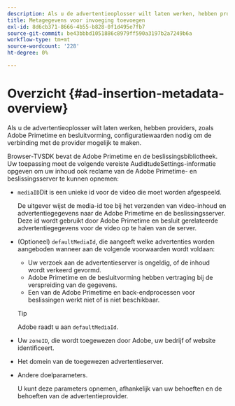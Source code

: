 ```yaml
---
description: Als u de advertentieoplosser wilt laten werken, hebben providers, zoals Adobe Primetime en besluitvorming, configuratiewaarden nodig om de verbinding met de provider mogelijk te maken.
title: Metagegevens voor invoeging toevoegen
exl-id: 8d6cb371-8666-4b55-b828-0f1d495e7fb7
source-git-commit: be43bbbd1051886c8979ff590a3197b2a7249b6a
workflow-type: tm+mt
source-wordcount: '228'
ht-degree: 0%

---
```


# Overzicht {#ad-insertion-metadata-overview}

Als u de advertentieoplosser wilt laten werken, hebben providers, zoals Adobe Primetime en besluitvorming, configuratiewaarden nodig om de verbinding met de provider mogelijk te maken.

Browser-TVSDK bevat de Adobe Primetime en de beslissingsbibliotheek. Uw toepassing moet de volgende vereiste AudidtudeSettings-informatie opgeven om uw inhoud ook reclame van de Adobe Primetime- en beslissingsserver te kunnen opnemen:

* `mediaID`Dit is een unieke id voor de video die moet worden afgespeeld.

   De uitgever wijst de media-id toe bij het verzenden van video-inhoud en advertentiegegevens naar de Adobe Primetime en de beslissingsserver. Deze id wordt gebruikt door Adobe Primetime en besluit gerelateerde advertentiegegevens voor de video op te halen van de server.

* (Optioneel) `defaultMediaId`, die aangeeft welke advertenties worden aangeboden wanneer aan de volgende voorwaarden wordt voldaan:

   * Uw verzoek aan de advertentieserver is ongeldig, of de inhoud wordt verkeerd gevormd.
   * Adobe Primetime en de besluitvorming hebben vertraging bij de verspreiding van de gegevens.
   * Een van de Adobe Primetime en back-endprocessen voor beslissingen werkt niet of is niet beschikbaar.

   >[!TIP]
   >
   >Adobe raadt u aan `defaultMediaId`.

* Uw `zoneID`, die wordt toegewezen door Adobe, uw bedrijf of website identificeert.
* Het domein van de toegewezen advertentieserver.
* Andere doelparameters.

   U kunt deze parameters opnemen, afhankelijk van uw behoeften en de behoeften van de advertentieprovider.
